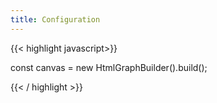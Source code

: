 ```yaml
---
title: Configuration
---
```


{{< highlight javascript>}}

const canvas = new HtmlGraphBuilder().build();

{{< / highlight >}}

